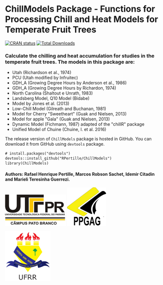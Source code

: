 # ChillModels Package - Functions for Processing Chill and Heat Models for Temperate Fruit Trees

<!-- badges: start -->

[![CRAN status](http://www.r-pkg.org/badges/version/ChillModels)](https://cran.r-project.org/package=ChillModels)
[![Total Downloads](https://cranlogs.r-pkg.org/badges/grand-total/ChillModels)](https://cranlogs.r-pkg.org/badges/grand-total/ChillModels)

<!-- badges: end -->


### Calculate the chilling and heat accumulation for studies in the temperate fruit trees. The models in this package are: 
 - Utah (Richardson et al., 1974)  
 - PCU (Utah modified by Infruitec)  
 - GDH_A (Growing Degree Hours by Anderson et al., 1986)  
 - GDH_A (Growing Degree Hours by Richardon, 1974)  
 - North Carolina (Shaltout e Unrath, 1983)  
 - Landsberg Model, Q10 Model (Bidabe)  
 - Model by Jones et al. (2013)  
 - Low-Chill Model (Gilreath and Buchanan, 1981)  
 - Model for Cherry "Sweetheart" (Guak and Nielsen, 2013)  
 - Model for apple "Gala" (Guak and Nielsen, 2013)  
 - Dynamic Model (Fichmann, 1987) adapted of the "chillR" package  
 - Unified Model of Chuine (Chuine, I. et al. 2016)  

The release version of `ChillModels` package is hosted in GitHub. You can download it from GitHub using `devtools` package.

```{r, eval=FALSE}
# install.packages("devtools")
devtools::install_github("RPertille/ChillModels")
library(ChillModels)
```


#### Authors: Rafael Henrique Pertille, Marcos Robson Sachet, Idemir Citadin and Marieli Teresinha Guerrezi.
![](https://raw.githubusercontent.com/RPertille/ChillModels/master/logoutf.png) ![](https://raw.githubusercontent.com/RPertille/ChillModels/master/logoppgag.png)

<img src="https://raw.githubusercontent.com/RPertille/ChillModels/master/ufrr_brasao.png" width="150">
